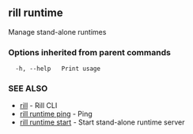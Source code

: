## rill runtime

Manage stand-alone runtimes

### Options inherited from parent commands

```
  -h, --help   Print usage
```

### SEE ALSO

* [rill](../rill.md)	 - Rill CLI
* [rill runtime ping](ping.md)	 - Ping
* [rill runtime start](start.md)	 - Start stand-alone runtime server

